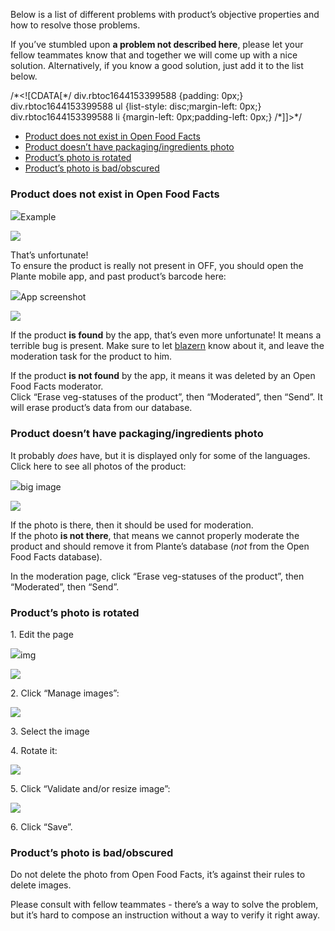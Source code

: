 Below is a list of different problems with product’s objective properties and how to resolve those problems.

If you’ve stumbled upon **a problem not described here**, please let your fellow teammates know that and together we will come up with a nice solution. Alternatively, if you know a good solution, just add it to the list below.

/\*<!\[CDATA\[\*/ div.rbtoc1644153399588 {padding: 0px;} div.rbtoc1644153399588 ul {list-style: disc;margin-left: 0px;} div.rbtoc1644153399588 li {margin-left: 0px;padding-left: 0px;} /\*\]\]>\*/

*   [Product does not exist in Open Food Facts](#Somethingisamisswithproduct'sobjectiveproperties-ProductdoesnotexistinOpenFoodFacts)
*   [Product doesn’t have packaging/ingredients photo](#Somethingisamisswithproduct'sobjectiveproperties-Productdoesn’thavepackaging/ingredientsphoto)
*   [Product’s photo is rotated](#Somethingisamisswithproduct'sobjectiveproperties-Product’sphotoisrotated)
*   [Product’s photo is bad/obscured](#Somethingisamisswithproduct'sobjectiveproperties-Product’sphotoisbad/obscured)

### Product does not exist in Open Food Facts

![](https://plante.atlassian.net/wiki/images/icons/grey_arrow_down.png)Example

![](https://plante.atlassian.net/wiki/download/attachments/61210625/image-20211124-095525.png?api=v2)

That’s unfortunate!  
To ensure the product is really not present in OFF, you should open the Plante mobile app, and past product’s barcode here:  

![](https://plante.atlassian.net/wiki/images/icons/grey_arrow_down.png)App screenshot

![](https://plante.atlassian.net/wiki/download/attachments/61210625/image-20211124-095812.png?api=v2)

If the product **is found** by the app, that’s even more unfortunate! It means a terrible bug is present. Make sure to let [blazern](https://github.com/blazern/) know about it, and leave the moderation task for the product to him.

If the product **is not found** by the app, it means it was deleted by an Open Food Facts moderator.  
Click “Erase veg-statuses of the product”, then “Moderated”, then “Send”. It will erase product’s data from our database.

### Product doesn’t have packaging/ingredients photo

It probably _does_ have, but it is displayed only for some of the languages. Click here to see all photos of the product:

![](https://plante.atlassian.net/wiki/images/icons/grey_arrow_down.png)big image

![](https://plante.atlassian.net/wiki/download/attachments/61210625/image-20211124-093803.png?api=v2)

If the photo is there, then it should be used for moderation.  
If the photo **is not there**, that means we cannot properly moderate the product and should remove it from Plante’s database (_not_ from the Open Food Facts database).

In the moderation page, click “Erase veg-statuses of the product”, then “Moderated”, then “Send”.

### Product’s photo is rotated

1\. Edit the page

![](https://plante.atlassian.net/wiki/images/icons/grey_arrow_down.png)img

![](https://plante.atlassian.net/wiki/download/attachments/61210625/image-20211124-093803.png?api=v2)

2\. Click “Manage images”:

![](https://plante.atlassian.net/wiki/download/attachments/61210625/image-20211124-103410.png?api=v2)

3\. Select the image

4\. Rotate it:

![](https://plante.atlassian.net/wiki/download/attachments/61210625/image-20211124-103533.png?api=v2)

5\. Click “Validate and/or resize image”:

![](https://plante.atlassian.net/wiki/download/attachments/61210625/image-20211124-103602.png?api=v2)

6\. Click “Save”.

### Product’s photo is bad/obscured

Do not delete the photo from Open Food Facts, it’s against their rules to delete images.

Please consult with fellow teammates - there’s a way to solve the problem, but it’s hard to compose an instruction without a way to verify it right away.